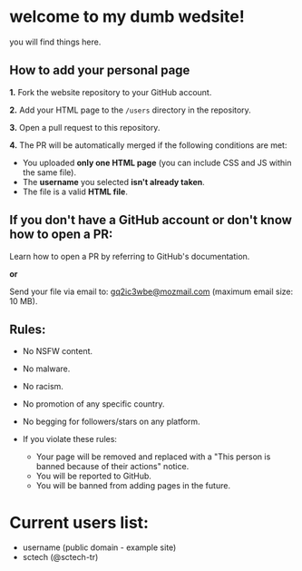 # welcome to my dumb wedsite!
you will find things here.
## How to add your personal page

**1.** Fork the website repository to your GitHub account.

**2.** Add your HTML page to the `/users` directory in the repository.

**3.** Open a pull request to this repository.

**4.** The PR will be automatically merged if the following conditions are met:
- You uploaded **only one HTML page** (you can include CSS and JS within the same file).
- The **username** you selected **isn't already taken**.
- The file is a valid **HTML file**.

## If you don't have a GitHub account or don't know how to open a PR:

Learn how to open a PR by referring to GitHub's documentation.

**or**

Send your file via email to: [gq2ic3wbe@mozmail.com](mailto:gq2ic3wbe@mozmail.com) (maximum email size: 10 MB).

## Rules:
- No NSFW content.
- No malware.
- No racism.
- No promotion of any specific country.
- No begging for followers/stars on any platform.

- If you violate these rules:
  - Your page will be removed and replaced with a "This person is banned because of their actions" notice.
  - You will be reported to GitHub.
  - You will be banned from adding pages in the future.

# Current users list:
- username (public domain - example site)
- sctech (@sctech-tr)

